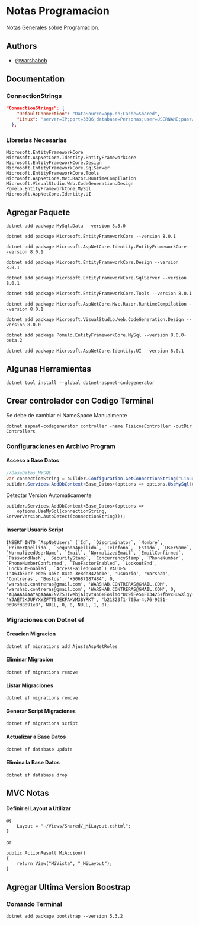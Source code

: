 
# Notas Programacion

Notas Generales sobre Programacion.





## Authors

- [@warshabcb](https://www.github.com/warshabcb)




## Documentation

### ConnectionStrings
``` json
"ConnectionStrings": {
    "DefaultConnection": "DataSource=app.db;Cache=Shared",
    "Linux": "server=IP;port=3306;database=Personas;user=USERNAME;password=PASSWORD"
  },
```


### Librerias Necesarias
``` Paquetes
Microsoft.EntityFrameworkCore
Microsoft.AspNetCore.Identity.EntityFrameworkCore
Microsoft.EntityFrameworkCore.Design
Microsoft.EntityFrameworkCore.SqlServer
Microsoft.EntityFrameworkCore.Tools
Microsoft.AspNetCore.Mvc.Razor.RuntimeCompilation
Microsoft.VisualStudio.Web.CodeGeneration.Design
Pomelo.EntityFrameworkCore.MySql
Microsoft.AspNetCore.Identity.UI
```

###
## Agregar Paquete
```
dotnet add package MySql.Data --version 8.3.0
```
```
dotnet add package Microsoft.EntityFrameworkCore --version 8.0.1
```
```
dotnet add package Microsoft.AspNetCore.Identity.EntityFrameworkCore --version 8.0.1
```
```
dotnet add package Microsoft.EntityFrameworkCore.Design --version 8.0.1
```
```
dotnet add package Microsoft.EntityFrameworkCore.SqlServer --version 8.0.1
```
```
dotnet add package Microsoft.EntityFrameworkCore.Tools --version 8.0.1
```
```
dotnet add package Microsoft.AspNetCore.Mvc.Razor.RuntimeCompilation --version 8.0.1
```
```
dotnet add package Microsoft.VisualStudio.Web.CodeGeneration.Design --version 8.0.0
```
```
dotnet add package Pomelo.EntityFrameworkCore.MySql --version 8.0.0-beta.2
```
```
dotnet add package Microsoft.AspNetCore.Identity.UI --version 8.0.1
```

## Algunas Herramientas
```
dotnet tool install --global dotnet-aspnet-codegenerator
```
## Crear controlador con Codigo Terminal
Se debe de cambiar el NameSpace Manualmente
```
dotnet aspnet-codegenerator controller -name FisicosController -outDir Controllers
```





### Configuraciones en Archivo Program
#### Acceso a Base Datos
```c#
//BaseDatos_MYSQL
var connectionString = builder.Configuration.GetConnectionString("Linux");
builder.Services.AddDbContext<Base_Datos>(options => options.UseMySql(connectionString, new MySqlServerVersion(new Version(8, 0, 11))));
```
Detectar Version Automaticamente
```
builder.Services.AddDbContext<Base_Datos>(options =>
    options.UseMySql(connectionString, ServerVersion.AutoDetect(connectionString)));
```

#### Insertar Usuario Script
```
INSERT INTO `AspNetUsers` (`Id`, `Discriminator`, `Nombre`, `PrimerApellido`, `SegundoApellido`, `Telefono`, `Estado`, `UserName`, `NormalizedUserName`, `Email`, `NormalizedEmail`, `EmailConfirmed`, `PasswordHash`, `SecurityStamp`, `ConcurrencyStamp`, `PhoneNumber`, `PhoneNumberConfirmed`, `TwoFactorEnabled`, `LockoutEnd`, `LockoutEnabled`, `AccessFailedCount`) VALUES
('463b50c7-ede6-4b5c-84ca-3e8de342bd1e', 'Usuario', 'Warshab', 'Contreras', 'Bustos', '+50687187484', 0, 'warshab.contreras@gmail.com', 'WARSHAB.CONTRERAS@GMAIL.COM', 'warshab.contreras@gmail.com', 'WARSHAB.CONTRERAS@GMAIL.COM', 0, 'AQAAAAIAAYagAAAAEN7ZSJIwebjAiqvt4n6+EoslmorUc9iFeS4FT3425+fbvx8UwXlgyHsT0Y73kdZ4eQ==', 'YJAET2KJUFYXYZFTT54EKFAXVM3BYRKT', 'b21823f1-705a-4c76-9251-0d96fd8891e8', NULL, 0, 0, NULL, 1, 0);
```
### Migraciones con Dotnet ef

#### Creacion Migracion
```
dotnet ef migrations add AjusteAspNetRoles
```
#### Eliminar Migracion
```
dotnet ef migrations remove  
```
#### Listar Migraciones
```
dotnet ef migrations remove  
```
#### Generar Script Migraciones
```
dotnet ef migrations script  
```

#### Actualizar a Base Datos
```
dotnet ef database update
```
#### Elimina la Base Datos
```
dotnet ef database drop
```

## MVC Notas 

#### Definir el Layout a Utilizar
```
@{
    Layout = "~/Views/Shared/_MiLayout.cshtml";
}
```
or
```
public ActionResult MiAccion()
{
    return View("MiVista", "_MiLayout");
}
```

##  Agregar Ultima Version Boostrap
### Comando Terminal
```
dotnet add package bootstrap --version 5.3.2
```

